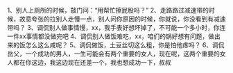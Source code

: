 1、别人上厕所的时候，敲门问：“用帮忙擦屁股吗？”
2、走路路过减速带的时候，故意夸张的拉别人走慢一点，别人问你原因的时候，你就说，你没看到有减速带吗？
3、调侃别人做事情慢，xx，我手表好想坏掉了，不可能一个多小时，你连一件xx事情都没做完吧
4、调侃别人做饭难吃，xx，咱们的锅好想有问题，做出来的饭怎么这么咸呢？
5、调侃做饭，土豆丝切这么粗，你是怕他疼吗？
6、调侃岳父，一个成功的男人，一生可能会有两个重要的女人，现在呢，这两个重要的女人都在你这边，我这边现在还差一个，我也想成功一下，叔叔

